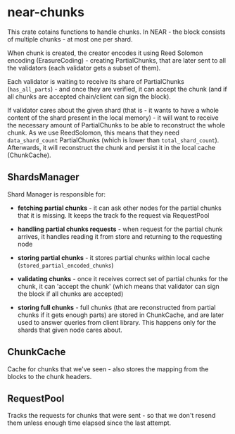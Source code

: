 # near-chunks

This crate cotains functions to handle chunks. In NEAR - the block consists of multiple chunks - at most one per shard.

When chunk is created, the creator encodes it using Reed Solomon encoding (ErasureCoding) - creating PartialChunks, that are later sent to all the validators (each validator gets a subset of them).

Each validator is waiting to receive its share of PartialChunks (`has_all_parts`) - and once they are verified, it can accept the chunk (and if all chunks are accepted chain/client can sign the block).

If validator cares about the given shard (that is - it wants to have a whole content of the shard present in the local memory) - it will want to receive the necessary amount of PartialChunks to be able to reconstruct the whole chunk. As we use ReedSolomon, this means that they need `data_shard_count` PartialChunks (which is lower than `total_shard_count`). Afterwards, it will reconstruct the chunk and persist it in the local cache (ChunkCache).


## ShardsManager
Shard Manager is responsible for:

* **fetching partial chunks** - it can ask other nodes for the partial chunks that it is missing. It keeps the track fo the request via RequestPool
* **handling partial chunks requests** - when request for the partial chunk arrives, it handles reading it from store and returning to the requesting node

* **storing partial chunks** - it stores partial chunks within local cache (`stored_partial_encoded_chunks`)

* **validating chunks** - once it receives correct set of partial chunks for the chunk, it can 'accept the chunk' (which means that validator can sign the block if all chunks are accepted)

* **storing full chunks** - full chunks (that are reconstructed from partial chunks if it gets enough parts) are stored in ChunkCache, and are later used to answer queries from client library. This happens only for the shards that given node cares about.

## ChunkCache

Cache for chunks that we've seen - also stores the mapping from the blocks to the chunk headers.

## RequestPool

Tracks the requests for chunks that were sent - so that we don't resend them unless enough time elapsed since the last attempt.
